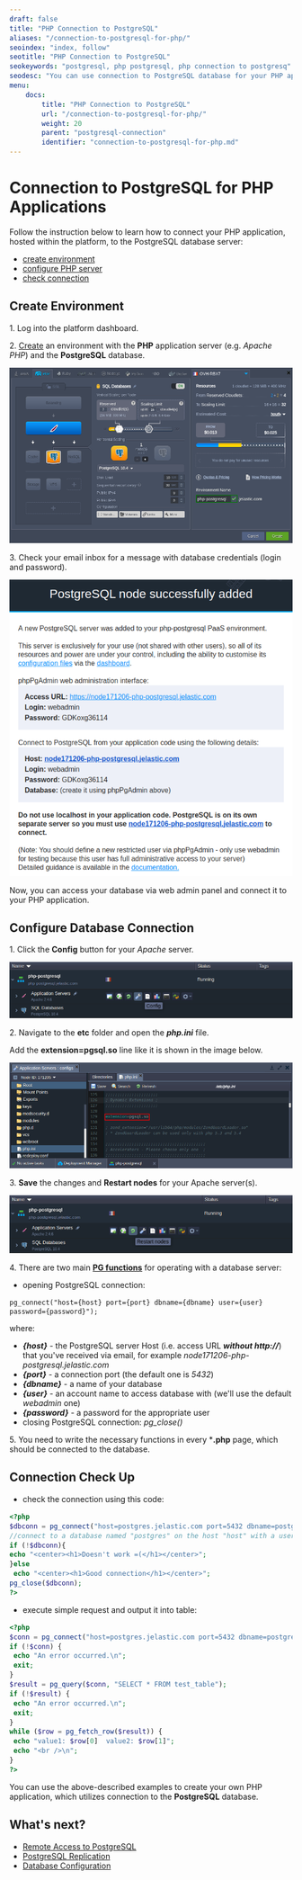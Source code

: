 ```yaml
---
draft: false
title: "PHP Connection to PostgreSQL"
aliases: "/connection-to-postgresql-for-php/"
seoindex: "index, follow"
seotitle: "PHP Connection to PostgreSQL"
seokeywords: "postgresql, php postgresql, php connection to postgresq"
seodesc: "You can use connection to PostgreSQL database for your PHP application."
menu:
    docs:
        title: "PHP Connection to PostgreSQL"
        url: "/connection-to-postgresql-for-php/"
        weight: 20
        parent: "postgresql-connection"
        identifier: "connection-to-postgresql-for-php.md"
---
```


# Connection to PostgreSQL for PHP Applications

Follow the instruction below to learn how to connect your PHP application, hosted within the platform, to the PostgreSQL database server:

* [create environment](#create-environment)
* [configure PHP server](#configure-database-connection)
* [check connection](#connection-check-up)


## Create Environment

1\. Log into the platform dashboard.

2\. [Create](/setting-up-environment/) an environment with the **PHP** application server (e.g. *Apache PHP*) and the **PostgreSQL** database.

![create php environment with postgresql](01-php-postgresql-topology-wizard.png)

3\. Check your email inbox for a message with database credentials (login and password).

![postgresql credentials email](02-postgresql-credentials-email.png)

Now, you can access your database via web admin panel and connect it to your PHP application.


## Configure Database Connection

1\. Click the **Config** button for your *Apache* server.

![apache php config button](03-apache-php-config-button.png)

2\. Navigate to the **etc** folder and open the ***php.ini*** file.

Add the **extension=pgsql.so** line like it is shown in the image below.

![apache php add pgsql module](04-apache-add-pgsql-module.png)

3\. **Save** the changes and **Restart nodes** for your Apache server(s).

![apache php restart nodes button](05-restart-apache-php-nodes.png)

4\. There are two main **[PG functions](http://php.net/manual/en/ref.pgsql.php)** for operating with a database server:

* opening PostgreSQL connection:

```
pg_connect("host={host} port={port} dbname={dbname} user={user} password={password}");
```

where:

* ***{host}*** - the PostgreSQL server Host (i.e. access URL ***without http://***) that you've received via email, for example *node171206-php-postgresql.jelastic.com*
* ***{port}*** - a connection port (the default one is *5432*)
* ***{dbname}*** - a name of your database
* ***{user}*** - an account name to access database with (we'll use the default *webadmin* one)
* ***{password}*** - a password for the appropriate user
* closing PostgreSQL connection:
*pg_close(<a id="check"></a>)*

5\. You need to write the necessary functions in every ***.php** page, which should be connected to the database.


## Connection Check Up

* check the connection using this code:

```php
<?php
$dbconn = pg_connect("host=postgres.jelastic.com port=5432 dbname=postgres user=webadmin password=passw0rd");
//connect to a database named "postgres" on the host "host" with a username and password
if (!$dbconn){
echo "<center><h1>Doesn't work =(</h1></center>";
}else
 echo "<center><h1>Good connection</h1></center>";
pg_close($dbconn);
?>
```

* execute simple request and output it into table:

```php
<?php
$conn = pg_connect("host=postgres.jelastic.com port=5432 dbname=postgres user=webadmin password=passw0rd");
if (!$conn) {
 echo "An error occurred.\n";
 exit;
}
$result = pg_query($conn, "SELECT * FROM test_table");
if (!$result) {
 echo "An error occurred.\n";
 exit;
}
while ($row = pg_fetch_row($result)) {
 echo "value1: $row[0]  value2: $row[1]";
 echo "<br />\n";
}
?>
```

You can use the above-described examples to create your own PHP application, which utilizes connection to the **PostgreSQL** database.


## What's next?

* [Remote Access to PostgreSQL](/remote-access-postgres/)
* [PostgreSQL Replication](/postgresql-database-replication/)
* [Database Configuration](/database-configuration-files/)